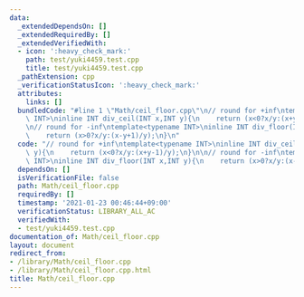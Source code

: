 ```yaml
---
data:
  _extendedDependsOn: []
  _extendedRequiredBy: []
  _extendedVerifiedWith:
  - icon: ':heavy_check_mark:'
    path: test/yuki4459.test.cpp
    title: test/yuki4459.test.cpp
  _pathExtension: cpp
  _verificationStatusIcon: ':heavy_check_mark:'
  attributes:
    links: []
  bundledCode: "#line 1 \"Math/ceil_floor.cpp\"\n// round for +inf\ntemplate<typename\
    \ INT>\ninline INT div_ceil(INT x,INT y){\n    return (x<0?x/y:(x+y-1)/y);\n}\n\
    \n// round for -inf\ntemplate<typename INT>\ninline INT div_floor(INT x,INT y){\n\
    \    return (x>0?x/y:(x-y+1)/y);\n}\n"
  code: "// round for +inf\ntemplate<typename INT>\ninline INT div_ceil(INT x,INT\
    \ y){\n    return (x<0?x/y:(x+y-1)/y);\n}\n\n// round for -inf\ntemplate<typename\
    \ INT>\ninline INT div_floor(INT x,INT y){\n    return (x>0?x/y:(x-y+1)/y);\n}"
  dependsOn: []
  isVerificationFile: false
  path: Math/ceil_floor.cpp
  requiredBy: []
  timestamp: '2021-01-23 00:46:44+09:00'
  verificationStatus: LIBRARY_ALL_AC
  verifiedWith:
  - test/yuki4459.test.cpp
documentation_of: Math/ceil_floor.cpp
layout: document
redirect_from:
- /library/Math/ceil_floor.cpp
- /library/Math/ceil_floor.cpp.html
title: Math/ceil_floor.cpp
---
```

